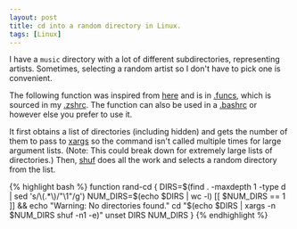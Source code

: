 ```yaml
---
layout: post
title: cd into a random directory in Linux.
tags: [Linux]
---
```


I have a `music` directory with a lot of different subdirectories,
representing artists. Sometimes, selecting a random artist so
I don't have to pick one is convenient.

The following function was inspired from
[here](http://www.commandlinefu.com/commands/view/8151/)
and is in
[.funcs](https://github.com/bamos/dotfiles/blob/master/.funcs),
which is sourced in my
[.zshrc](https://github.com/bamos/dotfiles/blob/master/.zshrc).
The function can also be used in a
[.bashrc](http://tldp.org/LDP/abs/html/sample-bashrc.html)
or however else you prefer to use it.

It first obtains a list of directories (including hidden)
and gets the number of them to pass to
[xargs](http://en.wikipedia.org/wiki/Xargs)
so the command isn't called multiple times for large argument lists.
(Note: This could break down for extremely large lists of directories.)
Then, [shuf](http://en.wikipedia.org/wiki/Shuf)
does all the work and selects a random directory from the list.

{% highlight bash %}
function rand-cd {
  DIRS=$(find . -maxdepth 1 -type d | sed 's/\(.*\)/"\1"/g')
  NUM_DIRS=$(echo $DIRS | wc -l)
  [[ $NUM_DIRS == 1 ]] && echo "Warning: No directories found."
  cd "$(echo $DIRS | xargs -n $NUM_DIRS shuf -n1 -e)"
  unset DIRS NUM_DIRS
}
{% endhighlight %}
